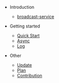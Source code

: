 - Introduction
  - [broadcast-service](README.md)

- Getting started

  - [Quick Start](quickstart.md)
  - [Async](async.md)
  - [Log](log.md)

- Other
  
  - [Update](update.md)
  - [Plan](plan.md)
  - [Contribution](contribution.md)
